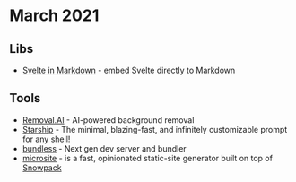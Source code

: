# March 2021

## Libs

* [Svelte in Markdown](https://mdsvex.pngwn.io/) - embed Svelte directly to Markdown

## Tools

* [Removal.AI](https://removal.ai/) - AI-powered background removal
* [Starship](https://starship.rs/) - The minimal, blazing-fast, and infinitely customizable prompt for any shell!
* [bundless](https://github.com/remorses/bundless) - Next gen dev server and bundler 
* [microsite](https://github.com/natemoo-re/microsite) - is a fast, opinionated static-site generator built on top of [Snowpack](https://www.snowpack.dev)